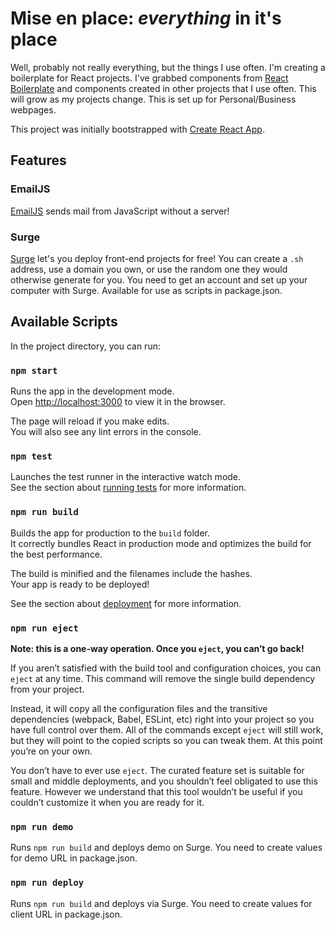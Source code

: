 # Mise en place: *everything* in it's place
Well, probably not really everything, but the things I use often. I'm creating a boilerplate for React projects. I've grabbed components from [React Boilerplate](https://github.com/react-boilerplate/react-boilerplate) and components created in other projects that I use often. This will grow as my projects change. This is set up for Personal/Business webpages.

This project was initially bootstrapped with [Create React App](https://github.com/facebook/create-react-app).

## Features

### EmailJS
[EmailJS](https://www.emailjs.com/) sends mail from JavaScript without a server!
### Surge
[Surge](https://surge.sh/) let's you deploy front-end projects for free! You can create a `.sh` address, use a domain you own, or use the random one they would otherwise generate for you. You need to get an account and set up your computer with Surge. Available for use as scripts in package.json.

## Available Scripts

In the project directory, you can run:

### `npm start`

Runs the app in the development mode.\
Open [http://localhost:3000](http://localhost:3000) to view it in the browser.

The page will reload if you make edits.\
You will also see any lint errors in the console.

### `npm test`

Launches the test runner in the interactive watch mode.\
See the section about [running tests](https://facebook.github.io/create-react-app/docs/running-tests) for more information.

### `npm run build`

Builds the app for production to the `build` folder.\
It correctly bundles React in production mode and optimizes the build for the best performance.

The build is minified and the filenames include the hashes.\
Your app is ready to be deployed!

See the section about [deployment](https://facebook.github.io/create-react-app/docs/deployment) for more information.

### `npm run eject`

**Note: this is a one-way operation. Once you `eject`, you can’t go back!**

If you aren’t satisfied with the build tool and configuration choices, you can `eject` at any time. This command will remove the single build dependency from your project.

Instead, it will copy all the configuration files and the transitive dependencies (webpack, Babel, ESLint, etc) right into your project so you have full control over them. All of the commands except `eject` will still work, but they will point to the copied scripts so you can tweak them. At this point you’re on your own.

You don’t have to ever use `eject`. The curated feature set is suitable for small and middle deployments, and you shouldn’t feel obligated to use this feature. However we understand that this tool wouldn’t be useful if you couldn’t customize it when you are ready for it.

### `npm run demo`
Runs `npm run build` and deploys demo on Surge. You need to create values for demo URL in package.json.

### `npm run deploy`
Runs `npm run build` and deploys via Surge. You need to create values for client URL in package.json.